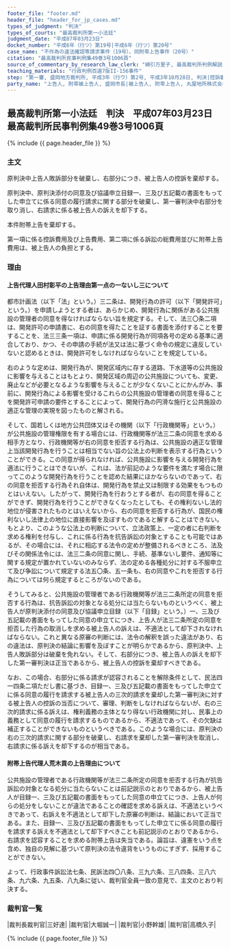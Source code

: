 ```yaml
---
footer_file: "footer.md"
header_file: "header_for_jp_cases.md"
types_of_judgment: "判決"
types_of_courts: "最高裁判所第一小法廷"
judgment_date: "平成07年03月23日"
docket_number: "平成6年（行ツ）第19号|平成6年（行ツ）第20号"
case_name: "不作為の違法確認等請求事件（19号）、同附帯上告事件（20号）"
citation: "最高裁判所民事判例集49巻3号1006頁"
source_of_commentary_by_research_law_clerk: "綿引万里子, 最高裁判所判例解説民事篇平成7年度380頁"
teaching_materials: "行政判例百選7版II-156事件"
step: "第一審, 盛岡地方裁判所, 平成3年（行ウ）第2号, 平成3年10月28日, 判決|控訴審, 仙台高等裁判所, 平成3年（行コ）第12号, 平成5年9月13日, 判決"
party_name: "上告人, 附帯被上告人, 盛岡市長|被上告人, 附帯上告人, 丸屋地所株式会社"
---
```


## 最高裁判所第一小法廷　判決　平成07年03月23日　最高裁判所民事判例集49巻3号1006頁




{% include {{ page.header_file }}  %}



### 主文



原判決中上告人敗訴部分を破棄し、右部分につき、被上告人の控訴を棄却する。

原判決中、原判決添付の同意及び協議申立目録一、三及び五記載の書面をもってした申立てに係る同意の履行請求に関する部分を破棄し、第一審判決中右部分を取り消し、右請求に係る被上告人の訴えを却下する。

本件附帯上告を棄却する。

第一項に係る控訴費用及び上告費用、第二項に係る訴訟の総費用並びに附帯上告費用は、被上告人の負担とする。





### 理由



#### 上告代理人田村彰平の上告理由第一点の一ないし三について

都市計画法（以下「法」という。）三二条は、開発行為の許可（以下「開発許可」という。）を申請しようとする者は、あらかじめ、開発行為に関係がある公共施設の管理者の同意を得なければならない旨を規定する。そして、法三〇条二項は、開発許可の申請書に、右の同意を得たことを証する書面を添付することを要することを、法三三条一項は、申請に係る開発行為が同項各号の定める基準に適合しており、かつ、その申請の手続が法又は法に基づく命令の規定に違反していないと認めるときは、開発許可をしなければならないことを規定している。

右のような定めは、開発行為が、開発区域内に存する道路、下水道等の公共施設に影響を与えることはもとより、開発区域の周辺の公共施設についても、変更、廃止などが必要となるような影響を与えることが少なくないことにかんがみ、事前に、開発行為による影響を受けるこれらの公共施設の管理者の同意を得ることを開発許可申請の要件とすることによって、開発行為の円滑な施行と公共施設の適正な管理の実現を図ったものと解される。

そして、国若しくは地方公共団体又はその機関（以下「行政機関等」という。）が公共施設の管理権限を有する場合には、行政機関等が法三二条の同意を求める相手方となり、行政機関等が右の同意を拒否する行為は、公共施設の適正な管理上当該開発行為を行うことは相当でない旨の公法上の判断を表示する行為ということができる。この同意が得られなければ、公共施設に影響を与える開発行為を適法に行うことはできないが、これは、法が前記のような要件を満たす場合に限ってこのような開発行為を行うことを認めた結果にほかならないのであって、右の同意を拒否する行為それ自体は、開発行為を禁止又は制限する効果をもつものとはいえない。したがって、開発行為を行おうとする者が、右の同意を得ることができず、開発行為を行うことができなくなったとしても、その権利ないし法的地位が侵害されたものとはいえないから、右の同意を拒否する行為が、国民の権利ないし法律上の地位に直接影響を及ぼすものであると解することはできない。もとより、このような公法上の判断について、立法政策上、一定の者に右判断を求める権利を付与し、これに係る行為を抗告訴訟の対象とすることも可能ではあるが、その場合には、それに相応する法令の定めが整備されるべきところ、法及びその関係法令には、法三二条の同意に関し、手続、基準ないし要件、通知等に関する規定が置かれていないのみならず、法の定める各種処分に対する不服申立て及び争訟について規定する法五〇条、五一条も、右の同意やこれを拒否する行為については何ら規定するところがないのである。

そうしてみると、公共施設の管理者である行政機関等が法三二条所定の同意を拒否する行為は、抗告訴訟の対象となる処分には当たらないものというべく、被上告人が原判決添付の同意及び協議申立目録（以下「目録」という。）一、三及び五記載の書面をもってした同意の申立てにつき、上告人が法三二条所定の同意を拒否した行為の取消しを求める被上告人の訴えは、不適法として却下されなければならない。これと異なる原審の判断には、法令の解釈を誤った違法があり、右の違法は、原判決の結論に影響を及ぼすことが明らかであるから、原判決中、上告人敗訴部分は破棄を免れない。そして、右部分につき、被上告人の訴えを却下した第一審判決は正当であるから、被上告人の控訴を棄却すべきである。

なお、この場合、右部分に係る請求が認容されることを解除条件として、民法四一四条二項ただし書に基づき、目録一、三及び五記載の書面をもってした申立てに係る同意の履行を請求する被上告人の三次的請求を棄却した第一審判決に対する被上告人の控訴の当否について、審理、判断をしなければならないが、右の三次的請求に係る訴えは、権利義務の主体となり得ない行政機関に対し、民事上の義務として同意の履行を請求するものであるから、不適法であって、その欠缺は補正することができないものというべきである。このような場合には、原判決の右の三次的請求に関する部分を破棄し、右請求を棄却した第一審判決を取消し、右請求に係る訴えを却下するのが相当である。

#### 附帯上告代理人荒木貢の上告理由について

公共施設の管理者である行政機関等が法三二条所定の同意を拒否する行為が抗告訴訟の対象となる処分に当たらないことは前記説示のとおりであるから、被上告人が目録一、三及び五記載の書面をもってした同意の申立てにつき、上告人が何らの処分をしないことが違法であることの確認を求める訴えは、不適法というべきであって、右訴えを不適法として却下した原審の判断は、結論において正当である。また、目録一、三及び五記載の書面をもってした申立てに係る同意の履行を請求する訴えを不適法として却下すべきことも前記説示のとおりであるから、右請求を認容することを求める附帯上告は失当である。論旨は、違憲をいう点を含め、独自の見解に基づいて原判決の法令違背をいうものにすぎず、採用することができない。

よって、行政事件訴訟法七条、民訴法四〇八条、三九六条、三八四条、三八六条、九六条、九五条、八九条に従い、裁判官全員一致の意見で、主文のとおり判決する。

### 裁判官一覧

|裁判長裁判官|三好達|
|裁判官|大堀誠一|
|裁判官|小野幹雄|
|裁判官|高橋久子|




{% include {{ page.footer_file }}  %}

